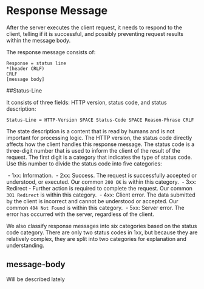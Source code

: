 # Response Message

After the server executes the client request, it needs to respond to the client, telling if it is successful, and possibly preventing request results within the message body.

The response message consists of:

	Response = status line
	*(header CRLF)
	CRLF
	[message body]

##Status-Line

It consists of three fields: HTTP version, status code, and status description:

	Status-Line = HTTP-Version SPACE Status-Code SPACE Reason-Phrase CRLF

The state description is a content that is read by humans and is not important for processing logic.
The HTTP version, the status code directly affects how the client handles this response message. The status code is a three-digit number that is used to inform the client of the result of the request. The first digit is a category that indicates the type of status code. Use this number to divide the status code into five categories:

 - 1xx: Information. 
 - 2xx: Success. The request is successfully accepted or understood, or executed. Our common `200 OK` is within this category.
 - 3xx: Redirect - Further action is required to complete the request. Our common `301 Redirect` is within this category.
 - 4xx: Client error. The data submitted by the client is incorrect and cannot be understood or accepted. Our common `404 Not Found` is within this category.
 - 5xx: Server error. The error has occurred with the server, regardless of the client.

We also classify response messages into six categories based on the status code category. There are only two status codes in 1xx, but because they are relatively complex, they are split into two categories for explanation and understanding.

## message-body

Will be described lately

